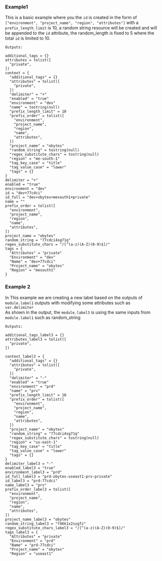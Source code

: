 ### Example1
This is a basic example where you the `id` is created in the form of `["environment", "project_name", "region", "attributes"]` with a `prefix_length_limit` is 10, a random string resource will be created and will be appended to the `id` attribute, the random_length is fixed to 5 where the total `id` is limited to 10.  

```hcl
Outputs:

additional_tags = {}
attributes = tolist([
  "private",
])
context = {
  "additional_tags" = {}
  "attributes" = tolist([
    "private",
  ])
  "delimiter" = "+"
  "enabled" = "true"
  "environment" = "dev"
  "name" = tostring(null)
  "prefix_length_limit" = 10
  "prefix_order" = tolist([
    "environment",
    "project_name",
    "region",
    "name",
    "attributes",
  ])
  "project_name" = "obytes"
  "random_string" = tostring(null)
  "regex_substitute_chars" = tostring(null)
  "region" = "me-south-1"
  "tag_key_case" = "title"
  "tag_value_case" = "lower"
  "tags" = {}
}
delimiter = "+"
enabled = "true"
environment = "dev"
id = "dev+77cdci"
id_full = "dev+obytes+mesouth1+private"
name = ""
prefix_order = tolist([
  "environment",
  "project_name",
  "region",
  "name",
  "attributes",
])
project_name = "obytes"
random_string = "77cdci4sg71q"
regex_substitute_chars = "/[^(a-z)(A-Z)(0-9)$]/"
tags = {
  "Attributes" = "private"
  "Environment" = "dev"
  "Name" = "dev+77cdci"
  "Project_name" = "obytes"
  "Region" = "mesouth1"
}

```

### Example 2

In This example we are creating a new label based on the outputs of `module.label1` outputs with modifying some attributes such as `var.delimiter`  
As shown in the output, the `module.label3` is using the same inputs from `module.label1` such as random_string 
```hcl
Outputs:

additional_tags_label3 = {}
attributes_label3 = tolist([
  "private",
])

context_label3 = {
  "additional_tags" = {}
  "attributes" = tolist([
    "private",
  ])
  "delimiter" = "-"
  "enabled" = "true"
  "environment" = "prd"
  "name" = "prv"
  "prefix_length_limit" = 10
  "prefix_order" = tolist([
    "environment",
    "project_name",
    "region",
    "name",
    "attributes",
  ])
  "project_name" = "obytes"
  "random_string" = "77cdci4sg71q"
  "regex_substitute_chars" = tostring(null)
  "region" = "us-east-1"
  "tag_key_case" = "title"
  "tag_value_case" = "lower"
  "tags" = {}
}
delimiter_label3 = "-"
enabled_label3 = "true"
environment_label3 = "prd"
id_full_label3 = "prd-obytes-useast1-prv-private"
id_label3 = "prd-77cdci"
name_label3 = "prv"
prefix_order_label3 = tolist([
  "environment",
  "project_name",
  "region",
  "name",
  "attributes",
])
project_name_label3 = "obytes"
random_string_label3 = "f46k1x2szgfz"
regex_substitute_chars_label3 = "/[^(a-z)(A-Z)(0-9)$]/"
tags_label3 = {
  "Attributes" = "private"
  "Environment" = "prd"
  "Name" = "prd-77cdci"
  "Project_name" = "obytes"
  "Region" = "useast1"

```